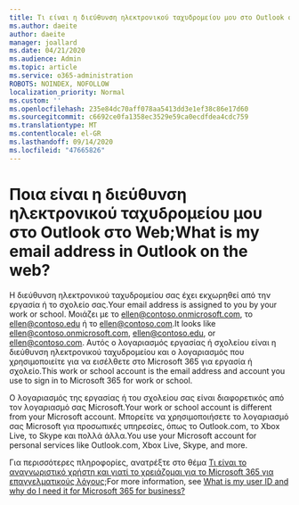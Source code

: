 ```yaml
---
title: Τι είναι η διεύθυνση ηλεκτρονικού ταχυδρομείου μου στο Outlook στο Web
ms.author: daeite
author: daeite
manager: joallard
ms.date: 04/21/2020
ms.audience: Admin
ms.topic: article
ms.service: o365-administration
ROBOTS: NOINDEX, NOFOLLOW
localization_priority: Normal
ms.custom: ''
ms.openlocfilehash: 235e84dc70aff078aa5413dd3e1ef38c86e17d60
ms.sourcegitcommit: c6692ce0fa1358ec3529e59ca0ecdfdea4cdc759
ms.translationtype: MT
ms.contentlocale: el-GR
ms.lasthandoff: 09/14/2020
ms.locfileid: "47665826"
---
```

# <a name="what-is-my-email-address-in-outlook-on-the-web"></a><span data-ttu-id="87fcf-102">Ποια είναι η διεύθυνση ηλεκτρονικού ταχυδρομείου μου στο Outlook στο Web;</span><span class="sxs-lookup"><span data-stu-id="87fcf-102">What is my email address in Outlook on the web?</span></span>

<span data-ttu-id="87fcf-103">Η διεύθυνση ηλεκτρονικού ταχυδρομείου σας έχει εκχωρηθεί από την εργασία ή το σχολείο σας.</span><span class="sxs-lookup"><span data-stu-id="87fcf-103">Your email address is assigned to you by your work or school.</span></span> <span data-ttu-id="87fcf-104">Μοιάζει με το ellen@contoso.onmicrosoft.com, το ellen@contoso.edu ή το ellen@contoso.com.</span><span class="sxs-lookup"><span data-stu-id="87fcf-104">It looks like ellen@contoso.onmicrosoft.com, ellen@contoso.edu, or ellen@contoso.com.</span></span> <span data-ttu-id="87fcf-105">Αυτός ο λογαριασμός εργασίας ή σχολείου είναι η διεύθυνση ηλεκτρονικού ταχυδρομείου και ο λογαριασμός που χρησιμοποιείτε για να εισέλθετε στο Microsoft 365 για εργασία ή σχολείο.</span><span class="sxs-lookup"><span data-stu-id="87fcf-105">This work or school account is the email address and account you use to sign in to Microsoft 365 for work or school.</span></span>

<span data-ttu-id="87fcf-106">Ο λογαριασμός της εργασίας ή του σχολείου σας είναι διαφορετικός από τον λογαριασμό σας Microsoft.</span><span class="sxs-lookup"><span data-stu-id="87fcf-106">Your work or school account is different from your Microsoft account.</span></span> <span data-ttu-id="87fcf-107">Μπορείτε να χρησιμοποιήσετε το λογαριασμό σας Microsoft για προσωπικές υπηρεσίες, όπως το Outlook.com, το Xbox Live, το Skype και πολλά άλλα.</span><span class="sxs-lookup"><span data-stu-id="87fcf-107">You use your Microsoft account for personal services like Outlook.com, Xbox Live, Skype, and more.</span></span>

<span data-ttu-id="87fcf-108">Για περισσότερες πληροφορίες, ανατρέξτε στο θέμα [Τι είναι το αναγνωριστικό χρήστη και γιατί το χρειάζομαι για το Microsoft 365 για επαγγελματικούς λόγους;](https://support.office.com/article/37da662b-5da6-4b56-a091-2731b2ecc8b4)</span><span class="sxs-lookup"><span data-stu-id="87fcf-108">For more information, see [What is my user ID and why do I need it for Microsoft 365 for business?](https://support.office.com/article/37da662b-5da6-4b56-a091-2731b2ecc8b4)</span></span>
